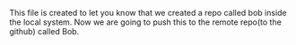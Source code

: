 This file is created to let you know that we created a repo called bob inside the local system.
Now we are going to push this to the remote repo(to the github) called Bob.